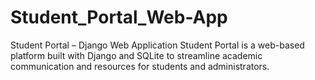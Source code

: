 # Student_Portal_Web-App
Student Portal – Django Web Application Student Portal is a web-based platform built with Django and SQLite to streamline academic communication and resources for students and administrators.
